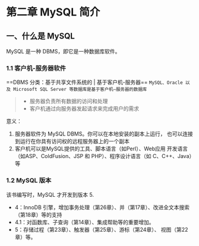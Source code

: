 # 第二章 MySQL 简介



## 一、什么是 MySQL

MySQL 是一种 DBMS，即它是一种数据库软件。



### 1.1 客户机-服务器软件

==DBMS 分类：基于共享文件系统的 | 基于客户机-服务器== `MySQL、Oracle 以及 Microsoft SQL Server 等数据库是基于客户机—服务器的数据库`



> - 服务器负责所有数据的访问和处理
> - 客户机通过向服务器发起请求来完成用户的需求

意义：

1. 服务器软件为 MySQL DBMS。你可以在本地安装的副本上运行， 也可以连接到运行在你具有访问权的远程服务器上的一个副本
2. 客户机可以是MySQL提供的工具、脚本语言（如Perl）、Web应用 开发语言（如ASP、ColdFusion、JSP 和 PHP）、程序设计语言（如 C、C++、Java）等



### 1.2 MySQL 版本

该书编写时，MySQL 才开发到版本 5.

- 4：InnoDB 引擎，增加事务处理（第26章）、并（第17章）、改进全文本搜索（第18章）等的支持
- 4.1：对函数库、子查询（第14章）、集成帮助等的重要增加。
- 5：存储过程（第23章）、触发器（第25章）、游标（第24章）、 视图（第22章）等。

